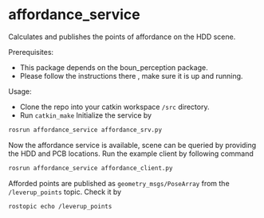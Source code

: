# affordance_service

Calculates and publishes the points of affordance on the HDD scene.

Prerequisites:
* This package depends on the boun_perception package. 
* Please follow the instructions there , make sure it is up and running.

Usage:
* Clone the repo into your catkin workspace ```/src``` directory.
* Run ```catkin_make```
Initialize the service by 
```bash
rosrun affordance_service affordance_srv.py
```

Now the affordance service is available, scene can be queried by providing the HDD and PCB locations.
Run the example client by following command

```bash
rosrun affordance_service affordance_client.py
```

Afforded points are published as ```geometry_msgs/PoseArray``` from the ```/leverup_points``` topic.
Check it by

```
rostopic echo /leverup_points
```
